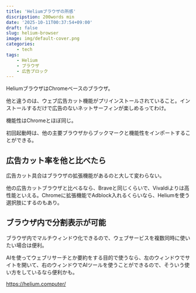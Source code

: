 ```yaml
---
title: 'Heliumブラウザの所感'
discripstion: 200words min
date: '2025-10-11T00:37:54+09:00'
draft: false
slug: helium-browser
image: img/default-cover.png
categories:
    - tech
tags:
    - Helium
    - ブラウザ
    - 広告ブロック
---
```

HeliumブラウザはChromeベースのブラウザ。

他と違うのは、ウェブ広告カット機能がプリインストールされていること。インストールするだけで広告のないネットサーフィンが楽しめるってわけ。

機能性はChromeとほぼ同じ。

初回起動時は、他の主要ブラウザからブックマークと機能性をインポートすることができる。

## 広告カット率を他と比べたら

広告カット具合はブラウザの拡張機能があるのと大して変わらない。

他の広告カットブラウザと比べるなら、Braveと同じくらいで、Vivaldiよりは高性能といえる。Chromeに拡張機能でAdblock入れるくらいなら、Heliumを使う選択肢にするのもあり。

## ブラウザ内で分割表示が可能

ブラウザ内でマルチウィンドウ化できるので、ウェブサービスを複数同時に使いたい場合は便利。

AIを使ってウェブリサーチとか要約をする目的で使うなら、左のウィンドウでサイトを開いて、右のウィンドウでAIツールを使うことができるので、そういう使い方をしているなら便利かも。

https://helium.computer/